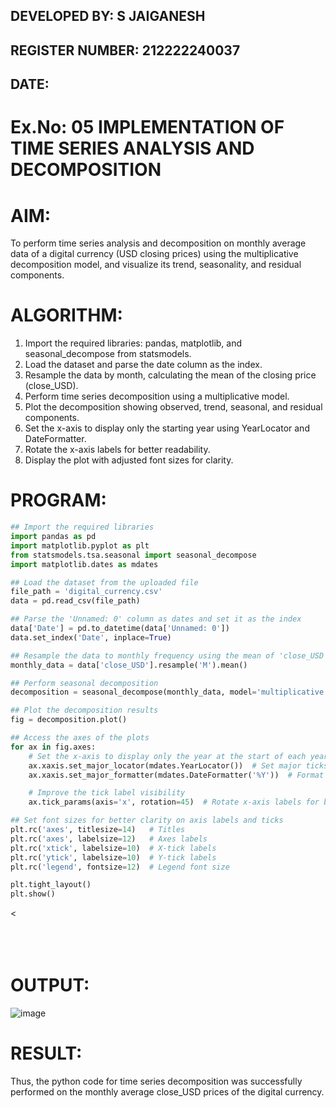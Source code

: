 ## DEVELOPED BY: S JAIGANESH
## REGISTER NUMBER: 212222240037
## DATE:
# Ex.No: 05  IMPLEMENTATION OF TIME SERIES ANALYSIS AND DECOMPOSITION
 

# AIM:
To perform time series analysis and decomposition on monthly average data of a digital currency (USD closing prices) using the multiplicative decomposition model, and visualize its trend, seasonality, and residual components.

# ALGORITHM:
1. Import the required libraries: pandas, matplotlib, and seasonal_decompose from statsmodels.
2. Load the dataset and parse the date column as the index.
3. Resample the data by month, calculating the mean of the closing price (close_USD).
4. Perform time series decomposition using a multiplicative model.
5. Plot the decomposition showing observed, trend, seasonal, and residual components.
6. Set the x-axis to display only the starting year using YearLocator and DateFormatter.
7. Rotate the x-axis labels for better readability.
8. Display the plot with adjusted font sizes for clarity.

# PROGRAM:
```python
## Import the required libraries
import pandas as pd
import matplotlib.pyplot as plt
from statsmodels.tsa.seasonal import seasonal_decompose
import matplotlib.dates as mdates

## Load the dataset from the uploaded file
file_path = 'digital_currency.csv'
data = pd.read_csv(file_path)

## Parse the 'Unnamed: 0' column as dates and set it as the index
data['Date'] = pd.to_datetime(data['Unnamed: 0'])
data.set_index('Date', inplace=True)

## Resample the data to monthly frequency using the mean of 'close_USD'
monthly_data = data['close_USD'].resample('M').mean()

## Perform seasonal decomposition
decomposition = seasonal_decompose(monthly_data, model='multiplicative', period=12)

## Plot the decomposition results
fig = decomposition.plot()

## Access the axes of the plots
for ax in fig.axes:
    # Set the x-axis to display only the year at the start of each year
    ax.xaxis.set_major_locator(mdates.YearLocator())  # Set major ticks at the start of each year
    ax.xaxis.set_major_formatter(mdates.DateFormatter('%Y'))  # Format the ticks to display only the year

    # Improve the tick label visibility
    ax.tick_params(axis='x', rotation=45)  # Rotate x-axis labels for better readability

## Set font sizes for better clarity on axis labels and ticks
plt.rc('axes', titlesize=14)   # Titles
plt.rc('axes', labelsize=12)   # Axes labels
plt.rc('xtick', labelsize=10)  # X-tick labels
plt.rc('ytick', labelsize=10)  # Y-tick labels
plt.rc('legend', fontsize=12)  # Legend font size

plt.tight_layout()
plt.show()
```
<<br>
<br>
<br>
<br>

# OUTPUT:
![image](https://github.com/user-attachments/assets/99619216-98e9-439f-aebd-06f8fb6f4455)



# RESULT:
Thus, the python code for time series decomposition was successfully performed on the monthly average close_USD prices of the digital currency.
